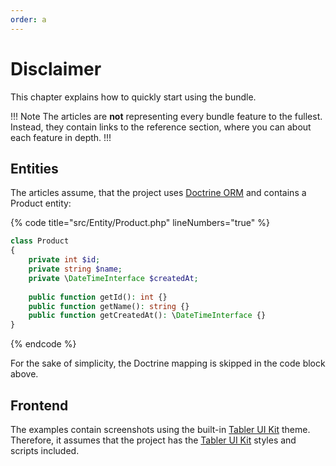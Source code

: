 ```yaml
---
order: a
---
```


# Disclaimer

This chapter explains how to quickly start using the bundle.

!!! Note
The articles are **not** representing every bundle feature to the fullest.  
Instead, they contain links to the reference section, where you can about each feature in depth.
!!! 

## Entities

The articles assume, that the project uses [Doctrine ORM](https://www.doctrine-project.org/projects/orm.html) and contains a Product entity:

{% code title="src/Entity/Product.php" lineNumbers="true" %}
```php
class Product
{
    private int $id;
    private string $name;
    private \DateTimeInterface $createdAt;
    
    public function getId(): int {}
    public function getName(): string {}
    public function getCreatedAt(): \DateTimeInterface {}
}
```
{% endcode %}

For the sake of simplicity, the Doctrine mapping is skipped in the code block above.

## Frontend

The examples contain screenshots using the built-in [Tabler UI Kit](https://tabler.io/) theme.  
Therefore, it assumes that the project has the [Tabler UI Kit](https://tabler.io/) styles and scripts included.

